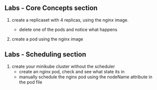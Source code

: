 ## Labs - Core Concepts section 

1. create a replicaset with 4 replicas, using the nginx image.
    - delete one of the pods and notice what happens 

2. create a pod using the nginx image 

## Labs - Scheduling section 

1. create your minikube cluster without the scheduler 
    - create an nginx pod, check and see what state its in 
    - manually schedule the nginx pod using the nodeName attribute in the pod file 